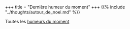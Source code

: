 +++
title = "Dernière humeur du moment"
+++
{{% include "../thoughts/autour_de_noel.md" %}}

Toutes les [humeurs du moment](../thoughts/)
